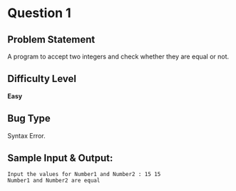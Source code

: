 # Question 1

## Problem Statement

A program to accept two integers and check whether they are equal or not.

## Difficulty Level 

<b>Easy</b>

## Bug Type 

Syntax Error.

## Sample Input & Output:

```
Input the values for Number1 and Number2 : 15 15
Number1 and Number2 are equal
```
